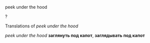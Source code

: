 peek under the hood

?


Translations of _peek under the hood_

_peek under the hood_
**заглянуть под капот**, **заглядывать под капот**